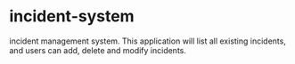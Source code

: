 # incident-system
incident management system. This application will list all existing incidents, and users can add, delete and modify incidents. 
